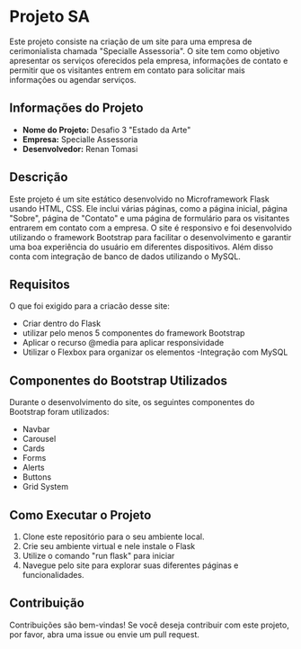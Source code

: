 # Projeto SA

Este projeto consiste na criação de um site para uma empresa de cerimonialista chamada "Specialle Assessoria". O site tem como objetivo apresentar os serviços oferecidos pela empresa, informações de contato e permitir que os visitantes entrem em contato para solicitar mais informações ou agendar serviços.

## Informações do Projeto

- **Nome do Projeto:** Desafio 3 "Estado da Arte"
- **Empresa:** Specialle Assessoria
- **Desenvolvedor:** Renan Tomasi

## Descrição

Este projeto é um site estático desenvolvido no Microframework Flask usando HTML, CSS. Ele inclui várias páginas, como a página inicial, página "Sobre", página de "Contato" e uma página de formulário para os visitantes entrarem em contato com a empresa. O site é responsivo e foi desenvolvido utilizando o framework Bootstrap para facilitar o desenvolvimento e garantir uma boa experiência do usuário em diferentes dispositivos. Além disso conta com integração de banco de dados utilizando o MySQL.

## Requisitos

O que foi exigido para a criacão desse site:

- Criar dentro do Flask
- utilizar pelo menos 5 componentes do framework Bootstrap
- Aplicar o recurso @media para aplicar responsividade
- Utilizar o Flexbox para organizar os elementos
-Integração com MySQL

## Componentes do Bootstrap Utilizados

Durante o desenvolvimento do site, os seguintes componentes do Bootstrap foram utilizados:

- Navbar
- Carousel
- Cards
- Forms
- Alerts
- Buttons
- Grid System

## Como Executar o Projeto

1. Clone este repositório para o seu ambiente local.
2. Crie seu ambiente virtual e nele instale o Flask
3. Utilize o comando "run flask" para iniciar
4. Navegue pelo site para explorar suas diferentes páginas e funcionalidades.

## Contribuição

Contribuições são bem-vindas! Se você deseja contribuir com este projeto, por favor, abra uma issue ou envie um pull request.
